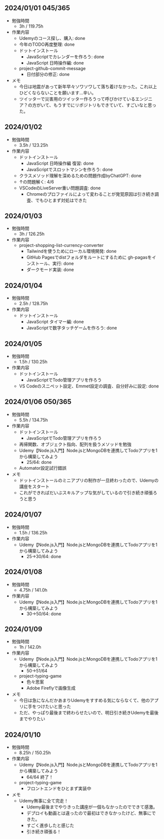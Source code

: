 ## 2024/01/01 045/365
- 勉強時間
  - 3h / 119.75h
- 作業内容
  - Udemyのコース探し、購入: done
  - 今年のTODO再度整理: done
  - ドットインストール
    - JavaScriptでカレンダーを作ろう: done
    - JavaScript 日時操作編: done
  - project-github-commit-message
    - 日付部分の修正: done
- メモ
  - 今日は地震があって新年早々ソワソワして落ち着けなかった。これ以上ひどくならないことを願います...辛い。
  - ツイッターで災害用のツイッター作ろうって呼びかけているエンジニア？の方がいて、もうすでにリポジトリもできていて、すごいなと思った。

## 2024/01/02
- 勉強時間
  - 3.5h / 123.25h
- 作業内容
  - ドットインストール
    - JavaScript 日時操作編 復習: done
    - JavaScriptでスロットマシンを作ろう: done
  - クラスメソッド理解を深めるための問題作成byChatGPT: done
  - ↑の問題解く: 4/6
  - VSCodeのLiveServer重い問題調査: done
    - Chromeのプロファイルによって変わることが発覚原因は引き続き調査、でもひとまず対処はできた

## 2024/01/03
- 勉強時間
  - 3h / 126.25h
- 作業内容
  - project-shopping-list-currency-converter
    - Tailwindを使うためにローカル環境開発: done
    - GitHub Pagesでdistフォルダをルートにするために gh-pagasをインストール、実行: done
    - ダークモード実装: done

## 2024/01/04
- 勉強時間
  - 2.5h / 128.75h
- 作業内容
  - ドットインストール
    - JavaScript タイマー編: done
    - JavaScriptで数字タッチゲームを作ろう: done

## 2024/01/05
- 勉強時間
  - 1.5h / 130.25h
- 作業内容
  - ドットインストール
    - JavaScriptでTodo管理アプリを作ろう
  - VS Codeのスニペット設定、Emmet設定の調査、自分好みに設定: done

## 2024/01/06 050/365
- 勉強時間
  - 5.5h / 134.75h
- 作業内容
  - ドットインストール
    - JavaScriptでTodo管理アプリを作ろう
  - 再帰関数、オブジェクト指向、配列を扱うメソッドを勉強
  - Udemy【Node.js入門】Node.jsとMongoDBを連携してTodoアプリを1から構築してみよう
    - 25/64: done
  - Automator設定試行錯誤
- メモ
  - ドットインストールのミニアプリの制作が一旦終わったので、Udemyの講座をスタート
  - これができればだいぶスキルアップな気がしているので引き続き頑張ろうと思う

## 2024/01/07
- 勉強時間
  - 1.5h / 136.25h
- 作業内容
  - Udemy【Node.js入門】Node.jsとMongoDBを連携してTodoアプリを1から構築してみよう
    - 25→30/64: done

## 2024/01/08
- 勉強時間
  - 4.75h / 141.0h
- 作業内容
  - Udemy【Node.js入門】Node.jsとMongoDBを連携してTodoアプリを1から構築してみよう
    - 30→50/64: done

## 2024/01/09
- 勉強時間
  - 1h / 142.0h
- 作業内容
  - Udemy【Node.js入門】Node.jsとMongoDBを連携してTodoアプリを1から構築してみよう
    - 50→51/64
  - project-typing-game
    - 色々思案
    - Adobe Fireflyで画像生成
- メモ
  - 今日は急になんだかあまりUdemyをすすめる気にならなくて、他のアプリに手をつけたいと思った
  - ただ、やっぱり最後まで終わらせたいので、明日引き続きUdemyを最後までやりたい

## 2024/01/10
- 勉強時間
  - 8.25h / 150.25h
- 作業内容
  - Udemy【Node.js入門】Node.jsとMongoDBを連携してTodoアプリを1から構築してみよう
    - 64/64 終了！
  - project-typing-game
    - フロントエンドをひとまず実装中
- メモ
  - Udemy無事に全て完走！
    - Udemy最後までやりきった講座が一個もなかったのでできて感激。
    - デプロイも動画とは違ったので最初はできなかったけど、無事にできた。
    - すごく進歩したと感じた
    - 引き続き頑張る！